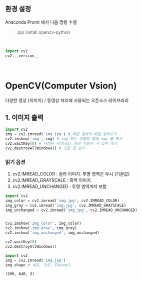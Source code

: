 ## 환경 설정
Anaconda Promt 에서 다음 명령 수행  
> pip install opencv-python

<br>

```python
import cv2
cv2.__version__
````

<br>

# OpenCV(Computer Vsion)
다양한 영상 (이미지) / 동영상 처리에 사용되는 오픈소스 라이브러리

## 1. 이미지 출력

```python
import cv2
img = cv2.imread('img.jpg') # 해당 경로의 파일 읽어오기
cv2.imshow('img', img) # img 라는 이름의 창에 img 를 표시
cv2.waitKey(0) # 지정된 시간(ms) 동안 사용자 키 입력 대기
cv2.destroyAllWindows() # 모든 창 닫기
```

### 읽기 옵션
1. cv2.IMREAD_COLOR : 컬러 이미지. 투명 영역은 무시 (기본값)
1. cv2.IMREAD_GRAYSCALE : 흑백 이미지
1. cv2.IMREAD_UNCHANGED : 투명 영역까지 포함

```python
import cv2
img_color = cv2.imread('img.jpg', cv2.IMREAD_COLOR)
img_gray = cv2.imread('img.jpg', cv2.IMREAD_GRAYSCALE)
img_unchanged = cv2.imread('img.jpg', cv2.IMREAD_UNCHANGED)


cv2.imshow('img_color', img_color)
cv2.imshow('img_gray', img_gray)
cv2.imshow('img_unchanged', img_unchanged)

cv2.waitKey(0)
cv2.destroyAllWindows()
```

```python
import cv2
img = cv2.imread('img.jpg')
img.shape # 세로, 가로, Channel
```
```
(390, 640, 3)
```
